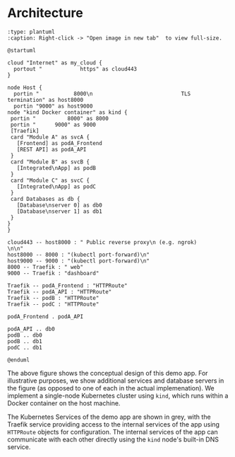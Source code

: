 # Architecture

```{kroki}
:type: plantuml
:caption: Right-click -> "Open image in new tab"  to view full-size.

@startuml

cloud "Internet" as my_cloud {
  portout "            https" as cloud443
}

node Host {
  portin "           8000\n                            TLS termination" as host8000
  portin "9000" as host9000
node "kind Docker container" as kind {
 portin "          8000" as 8000
 portin "      9000" as 9000
 [Traefik]
 card "Module A" as svcA {
   [Frontend] as podA_Frontend
   [REST API] as podA_API
 }
 card "Module B" as svcB {
   [Integrated\nApp] as podB
 }
 card "Module C" as svcC {
   [Integrated\nApp] as podC
 }
 card Databases as db {
   [Database\nserver 0] as db0
   [Database\nserver 1] as db1
 }
}
}

cloud443 -- host8000 : " Public reverse proxy\n (e.g. ngrok)               \n\n"
host8000 -- 8000 : "(kubectl port-forward)\n"
host9000 -- 9000 : "(kubectl port-forward)\n"
8000 -- Traefik : " web"
9000 -- Traefik : "dashboard"

Traefik -- podA_Frontend : "HTTPRoute"
Traefik -- podA_API : "HTTPRoute"
Traefik -- podB : "HTTPRoute"
Traefik -- podC : "HTTPRoute"

podA_Frontend . podA_API

podA_API .. db0
podB .. db0
podB .. db1
podC .. db1

@enduml
```

The above figure shows the conceptual design of this demo app. For illustrative purposes, we show additional services and database servers in the figure (as opposed to one of each in the actual implemenation).  We implement a single-node Kubernetes cluster using `kind`, which runs within a Docker container on the host machine.

The Kubernetes Services of the demo app are shown in grey, with the Traefik service providing access to the internal services of the app using `HTTPRoute` objects for configuration.  The internal services of the app can communicate with each other directly using the `kind` node's built-in DNS service.